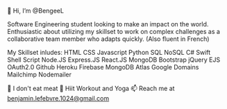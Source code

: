 👋 Hi, I’m @BengeeL

Software Engineering student looking to make an impact on the world.
Enthusiastic about utilizing my skillset to work on complex challenges as a collaborative team member who adapts quickly.
(Also fluent in French)

My Skillset inludes: 
    HTML
    CSS
    Javascript
    Python
    SQL
    NoSQL
    C#
    Swift
    Shell Script
    Node.JS
    Express.JS
    React.JS
    MongoDB
    Bootstrap
    jQuery
    EJS
    OAuth2.0
    Github
    Heroku
    Firebase
    MongoDB Atlas
    Google Domains
    Mailchimp
    Nodemailer

🌱 I don't eat meat
💞️ Hiit Workout and Yoga
📫 Reach me at benjamin.lefebvre.1024@gmail.com
